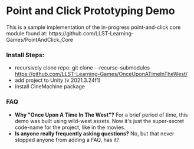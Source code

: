 <h1>Point and Click Prototyping Demo</h1>
This is a sample implementation of the in-progress point-and-click core module found at: https://github.com/LLST-Learning-Games/PointAndClick_Core

<h3>Install Steps:</h3>

- recursively clone repo: git clone --recurse-submodules https://github.com/LLST-Learning-Games/OnceUponATimeInTheWest/
- add project to Unity (v 2021.3.24f1)
- install CineMachine package

<h3>FAQ</h3>
<ul>
  <li><b>Why "Once Upon A Time In The West"?</b> For a brief period of time, this demo was built using wild-west assets. Now it's just the super-secret code-name for the project, like in the movies.</li>
  <li><b>Is anyone really frequently asking questions?</b> No, but that never stopped anyone from adding a FAQ, has it?</li>
</ul>
